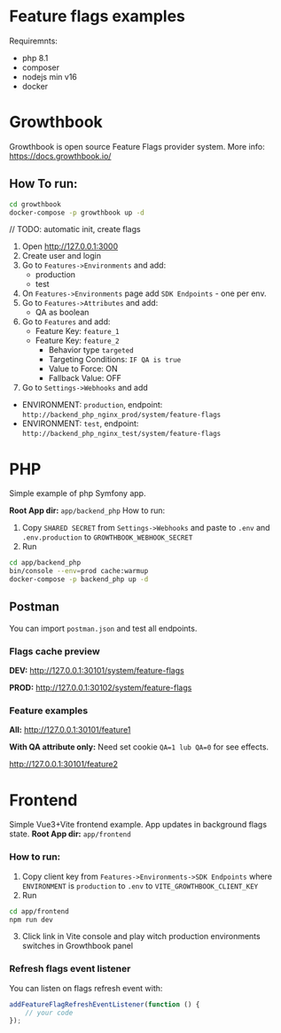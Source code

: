 # Feature flags examples

Requiremnts: 
- php 8.1
- composer
- nodejs min v16
- docker 


# Growthbook
Growthbook is open source Feature Flags provider system.
More info: https://docs.growthbook.io/
## How To run: 
```bash
cd growthbook
docker-compose -p growthbook up -d
```
// TODO: automatic init, create flags

1. Open http://127.0.0.1:3000
2. Create user and login
3. Go to `Features->Environments` and add:
    - production
    - test
4. On `Features->Environments` page add `SDK Endpoints` - one per env.
5. Go to `Features->Attributes` and add:
    - QA as boolean
6. Go to `Features` and add: 
    - Feature Key: `feature_1`
    - Feature Key: `feature_2` 
      - Behavior type `targeted` 
      - Targeting Conditions: `IF QA is true`
      - Value to Force: ON
      - Fallback Value: OFF
7. Go to `Settings->Webhooks` and add 
  - ENVIRONMENT: `production`, endpoint: `http://backend_php_nginx_prod/system/feature-flags`
- ENVIRONMENT: `test`, endpoint: `http://backend_php_nginx_test/system/feature-flags`
# PHP
Simple example of php Symfony app.

**Root App dir:** `app/backend_php`
How to run:
1. Copy `SHARED SECRET` from `Settings->Webhooks` and paste to `.env` and `.env.production` to `GROWTHBOOK_WEBHOOK_SECRET`
2. Run
```bash
cd app/backend_php
bin/console --env=prod cache:warmup
docker-compose -p backend_php up -d
```

## Postman
You can import `postman.json` and test all endpoints.

### Flags cache preview

**DEV:** http://127.0.0.1:30101/system/feature-flags

**PROD:** http://127.0.0.1:30102/system/feature-flags

### Feature examples

**All:**
http://127.0.0.1:30101/feature1

**With QA attribute only:**
Need set cookie `QA=1 lub QA=0` for see effects.

http://127.0.0.1:30101/feature2

# Frontend
Simple Vue3+Vite frontend example.
App updates in background flags state.
**Root App dir:** `app/frontend`
### How to run:
1. Copy client key from `Features->Environments->SDK Endpoints` where `ENVIRONMENT` is `production` to `.env` to `VITE_GROWTHBOOK_CLIENT_KEY`
2. Run
```bash
cd app/frontend
npm run dev
```
3. Click link in Vite console and play witch production environments switches in Growthbook panel

### Refresh flags event listener

You can listen on flags refresh event with: 
```ts
addFeatureFlagRefreshEventListener(function () {
    // your code
});
```
